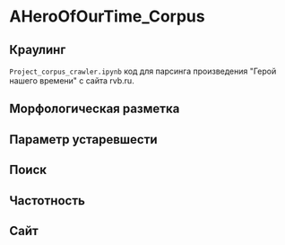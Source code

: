 # AHeroOfOurTime_Corpus
## Краулинг
`Project_corpus_crawler.ipynb` код для парсинга произведения "Герой нашего времени" с сайта rvb.ru. 
## Морфологическая разметка

## Параметр устаревшести

## Поиск

## Частотность

## Сайт
